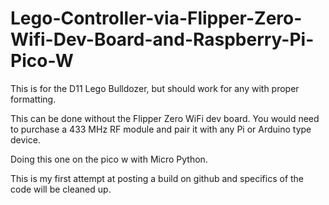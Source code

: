# Lego-Controller-via-Flipper-Zero-Wifi-Dev-Board-and-Raspberry-Pi-Pico-W
This is for the D11 Lego Bulldozer, but should work for any with proper formatting.

This can be done without the Flipper Zero WiFi dev board.  You would need to purchase a 433 MHz RF module and pair it with any Pi or Arduino type device.

Doing this one on the pico w with Micro Python.  

This is my first attempt at posting a build on github and specifics of the code will be cleaned up.
